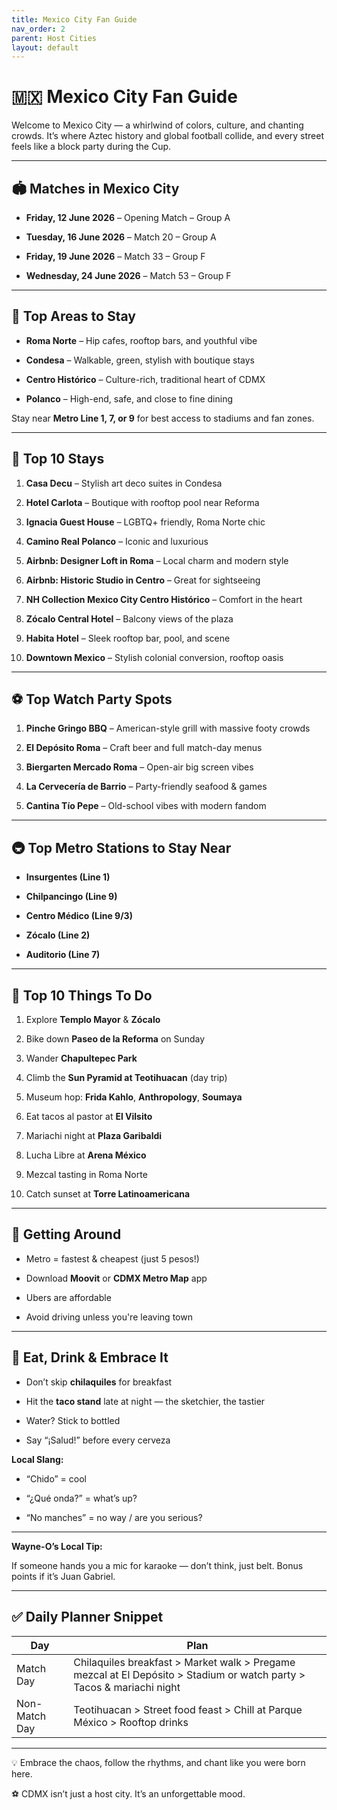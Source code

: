 ```yaml
---
title: Mexico City Fan Guide
nav_order: 2
parent: Host Cities
layout: default
---
```


# 🇲🇽 Mexico City Fan Guide

Welcome to Mexico City — a whirlwind of colors, culture, and chanting crowds. It’s where Aztec history and global football collide, and every street feels like a block party during the Cup.

---

## **🏟️ Matches in Mexico City**

- **Friday, 12 June 2026** – Opening Match – Group A
    
- **Tuesday, 16 June 2026** – Match 20 – Group A
    
- **Friday, 19 June 2026** – Match 33 – Group F
    
- **Wednesday, 24 June 2026** – Match 53 – Group F
    

---

## **📍 Top Areas to Stay**

- **Roma Norte** – Hip cafes, rooftop bars, and youthful vibe
    
- **Condesa** – Walkable, green, stylish with boutique stays
    
- **Centro Histórico** – Culture-rich, traditional heart of CDMX
    
- **Polanco** – High-end, safe, and close to fine dining
    

Stay near **Metro Line 1, 7, or 9** for best access to stadiums and fan zones.

---

## **🏨 Top 10 Stays**

1. **Casa Decu** – Stylish art deco suites in Condesa
    
2. **Hotel Carlota** – Boutique with rooftop pool near Reforma
    
3. **Ignacia Guest House** – LGBTQ+ friendly, Roma Norte chic
    
4. **Camino Real Polanco** – Iconic and luxurious
    
5. **Airbnb: Designer Loft in Roma** – Local charm and modern style
    
6. **Airbnb: Historic Studio in Centro** – Great for sightseeing
    
7. **NH Collection Mexico City Centro Histórico** – Comfort in the heart
    
8. **Zócalo Central Hotel** – Balcony views of the plaza
    
9. **Habita Hotel** – Sleek rooftop bar, pool, and scene
    
10. **Downtown Mexico** – Stylish colonial conversion, rooftop oasis
    

---

## **⚽ Top Watch Party Spots**

1. **Pinche Gringo BBQ** – American-style grill with massive footy crowds
    
2. **El Depósito Roma** – Craft beer and full match-day menus
    
3. **Biergarten Mercado Roma** – Open-air big screen vibes
    
4. **La Cervecería de Barrio** – Party-friendly seafood & games
    
5. **Cantina Tío Pepe** – Old-school vibes with modern fandom
    

---

## **🚇 Top Metro Stations to Stay Near**

- **Insurgentes (Line 1)**
    
- **Chilpancingo (Line 9)**
    
- **Centro Médico (Line 9/3)**
    
- **Zócalo (Line 2)**
    
- **Auditorio (Line 7)**
    

---

## **🎯 Top 10 Things To Do**

1. Explore **Templo Mayor** & **Zócalo**
    
2. Bike down **Paseo de la Reforma** on Sunday
    
3. Wander **Chapultepec Park**
    
4. Climb the **Sun Pyramid at Teotihuacan** (day trip)
    
5. Museum hop: **Frida Kahlo**, **Anthropology**, **Soumaya**
    
6. Eat tacos al pastor at **El Vilsito**
    
7. Mariachi night at **Plaza Garibaldi**
    
8. Lucha Libre at **Arena México**
    
9. Mezcal tasting in Roma Norte
    
10. Catch sunset at **Torre Latinoamericana**
    

---

## **🧭 Getting Around**

- Metro = fastest & cheapest (just 5 pesos!)
    
- Download **Moovit** or **CDMX Metro Map** app
    
- Ubers are affordable
    
- Avoid driving unless you're leaving town
    

---

## **🌮 Eat, Drink & Embrace It**

- Don’t skip **chilaquiles** for breakfast
    
- Hit the **taco stand** late at night — the sketchier, the tastier
    
- Water? Stick to bottled
    
- Say “¡Salud!” before every cerveza
    

**Local Slang:**

- “Chido” = cool
    
- “¿Qué onda?” = what’s up?
    
- “No manches” = no way / are you serious?
    

---

**Wayne-O’s Local Tip:**

If someone hands you a mic for karaoke — don’t think, just belt. Bonus points if it’s Juan Gabriel.

---

## **✅ Daily Planner Snippet**

|**Day**|**Plan**|
|---|---|
|Match Day|Chilaquiles breakfast > Market walk > Pregame mezcal at El Depósito > Stadium or watch party > Tacos & mariachi night|
|Non-Match Day|Teotihuacan > Street food feast > Chill at Parque México > Rooftop drinks|

---

💡 Embrace the chaos, follow the rhythms, and chant like you were born here.

⚽ CDMX isn’t just a host city. It’s an unforgettable mood.